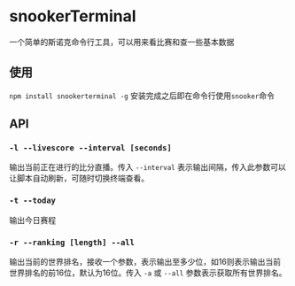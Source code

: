 # snookerTerminal
一个简单的斯诺克命令行工具，可以用来看比赛和查一些基本数据

## 使用
`npm install snookerterminal -g`
安装完成之后即在命令行使用`snooker`命令

## API
### `-l --livescore --interval [seconds]`
输出当前正在进行的比分直播。传入 `--interval` 表示输出间隔，传入此参数可以让脚本自动刷新，可随时切换终端查看。
### `-t --today`
输出今日赛程
### `-r --ranking [length] --all`
输出当前的世界排名，接收一个参数，表示输出至多少位，如16则表示输出当前世界排名的前16位，默认为16位。传入 `-a` 或 `--all` 参数表示获取所有世界排名。
